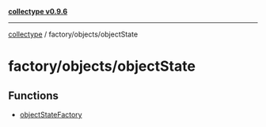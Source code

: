 [**collectype v0.9.6**](../../../README.md)

***

[collectype](../../../modules.md) / factory/objects/objectState

# factory/objects/objectState

## Functions

- [objectStateFactory](functions/objectStateFactory.md)
